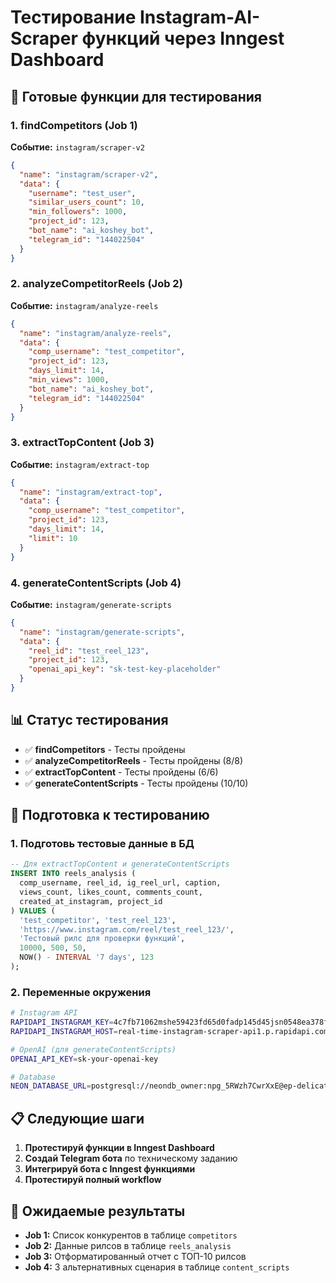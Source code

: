 # Тестирование Instagram-AI-Scraper функций через Inngest Dashboard

## 🎯 Готовые функции для тестирования

### 1. **findCompetitors** (Job 1)

**Событие:** `instagram/scraper-v2`

```json
{
  "name": "instagram/scraper-v2",
  "data": {
    "username": "test_user",
    "similar_users_count": 10,
    "min_followers": 1000,
    "project_id": 123,
    "bot_name": "ai_koshey_bot",
    "telegram_id": "144022504"
  }
}
```

### 2. **analyzeCompetitorReels** (Job 2)

**Событие:** `instagram/analyze-reels`

```json
{
  "name": "instagram/analyze-reels",
  "data": {
    "comp_username": "test_competitor",
    "project_id": 123,
    "days_limit": 14,
    "min_views": 1000,
    "bot_name": "ai_koshey_bot",
    "telegram_id": "144022504"
  }
}
```

### 3. **extractTopContent** (Job 3)

**Событие:** `instagram/extract-top`

```json
{
  "name": "instagram/extract-top",
  "data": {
    "comp_username": "test_competitor",
    "project_id": 123,
    "days_limit": 14,
    "limit": 10
  }
}
```

### 4. **generateContentScripts** (Job 4)

**Событие:** `instagram/generate-scripts`

```json
{
  "name": "instagram/generate-scripts",
  "data": {
    "reel_id": "test_reel_123",
    "project_id": 123,
    "openai_api_key": "sk-test-key-placeholder"
  }
}
```

## 📊 Статус тестирования

- ✅ **findCompetitors** - Тесты пройдены
- ✅ **analyzeCompetitorReels** - Тесты пройдены (8/8)
- ✅ **extractTopContent** - Тесты пройдены (6/6)
- ✅ **generateContentScripts** - Тесты пройдены (10/10)

## 🔧 Подготовка к тестированию

### 1. Подготовь тестовые данные в БД

```sql
-- Для extractTopContent и generateContentScripts
INSERT INTO reels_analysis (
  comp_username, reel_id, ig_reel_url, caption,
  views_count, likes_count, comments_count,
  created_at_instagram, project_id
) VALUES (
  'test_competitor', 'test_reel_123',
  'https://www.instagram.com/reel/test_reel_123/',
  'Тестовый рилс для проверки функций',
  10000, 500, 50,
  NOW() - INTERVAL '7 days', 123
);
```

### 2. Переменные окружения

```bash
# Instagram API
RAPIDAPI_INSTAGRAM_KEY=4c7fb71062mshe59423fd65d0fadp145d45jsn0548ea378f88
RAPIDAPI_INSTAGRAM_HOST=real-time-instagram-scraper-api1.p.rapidapi.com

# OpenAI (для generateContentScripts)
OPENAI_API_KEY=sk-your-openai-key

# Database
NEON_DATABASE_URL=postgresql://neondb_owner:npg_5RWzh7CwrXxE@ep-delicate-block-a1l1lt0p-pooler.ap-southeast-1.aws.neon.tech/neondb?sslmode=require&channel_binding=require
```

## 📋 Следующие шаги

1. **Протестируй функции в Inngest Dashboard**
2. **Создай Telegram бота** по техническому заданию
3. **Интегрируй бота с Inngest функциями**
4. **Протестируй полный workflow**

## 🎯 Ожидаемые результаты

- **Job 1:** Список конкурентов в таблице `competitors`
- **Job 2:** Данные рилсов в таблице `reels_analysis`
- **Job 3:** Отформатированный отчет с ТОП-10 рилсов
- **Job 4:** 3 альтернативных сценария в таблице `content_scripts`
